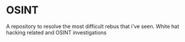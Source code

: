 # OSINT
A repository to resolve the most difficult rebus that i've seen. White hat hacking related and OSINT investigations
